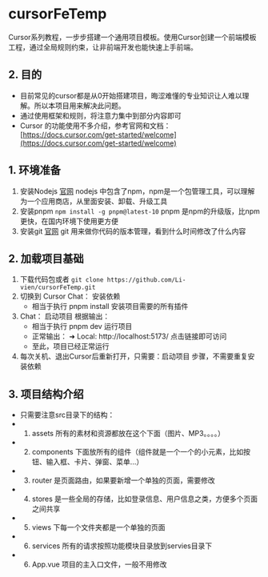 # cursorFeTemp
Cursor系列教程，一步步搭建一个通用项目模板。使用Cursor创建一个前端模板工程，通过全局规则约束，让非前端开发也能快速上手前端。

## 2. 目的
-  目前常见的cursor都是从0开始搭建项目，晦涩难懂的专业知识让人难以理解。所以本项目用来解决此问题。
-  通过使用框架和规则，将注意力集中到部分内容即可
-  Cursor 的功能使用不多介绍，参考官网和文档：[https://docs.cursor.com/get-started/welcome](https://docs.cursor.com/get-started/welcome)

## 1. 环境准备
1. 安装Nodejs [官网](https://nodejs.org/en) nodejs 中包含了npm，npm是一个包管理工具，可以理解为一个应用商店，从里面安装、卸载、升级工具
2. 安装pnpm ```npm install -g pnpm@latest-10```  pnpm 是npm的升级版，比npm更快，在国内环境下使用更方便
3. 安装git [官网](https://git-scm.com/book/zh/v2/%E8%B5%B7%E6%AD%A5-%E5%AE%89%E8%A3%85-Git) git 用来做你代码的版本管理，看到什么时间修改了什么内容

## 2. 加载项目基础
1. 下载代码包或者 ```git clone https://github.com/Li-vien/cursorFeTemp.git```
2. 切换到 Cursor Chat： 安装依赖  
    - 相当于执行 pnpm install 安装项目需要的所有插件
3. Chat： 启动项目  根据输出： 
    - 相当于执行 pnpm dev 运行项目
    - 正常输出：  ➜  Local:   http://localhost:5173/  点击链接即可访问
    - 至此，项目已经正常运行
4. 每次关机、退出Cursor后重新打开，只需要：启动项目 步骤，不需要重复安装依赖


## 3. 项目结构介绍
-  只需要注意src目录下的结构：
-  1. assets 所有的素材和资源都放在这个下面（图片、MP3。。。。）
-  2. components 下面放所有的组件（组件就是一个一个的小元素，比如按钮、输入框、卡片、弹窗、菜单...）
-  3. router 是页面路由，如果要新增一个单独的页面，需要修改
-  4. stores 是一些全局的存储，比如登录信息、用户信息之类，方便多个页面之间共享
-  5. views  下每一个文件夹都是一个单独的页面
-  6. services 所有的请求按照功能模块目录放到servies目录下
-  6. App.vue 项目的主入口文件，一般不用修改

